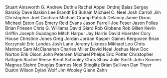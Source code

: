 Stuart Ainsworth
G. Andrew Duthie
Rachel Appel
Ondrej Balas
Sergey Barskiy
Dave Baskin
Lee Brandt
Ed Buhain
Michael C. Neel
Josh Carroll
Jim Christopher
Joel Cochran
Michael Crump
Patrick Delancy
Jamie Dixon
Michael Eaton
Gus Emery
Reid Evans
Jason Farrell
Joe Feser
Jason Follas
Brian Friesen
Chris G. Williams
David Giard
Rob Gibbens
Rob Gillen
Kevin Griffin
Joseph Guadagno
Mitch Harpur
Jay Harris
David Hoerster
Cory House
Christine Jones
Greg Jordan
Jordan Kasper
Gaines Kergosien
Brian Korzynski
Eric Landes
Josh Lane
Jeremy Likness
Mikhael Loo
Chris Marinos
Sam McClanahan
Charles Miller
David Neal
Joshua New
Doc Norton
Erik Olson
John Petersen
Michael Phelps
Eric Potter
Christopher Rathgeb
Rachel Reese
Brent Schooley
Chris Shaw
Julie Smith
John Sonmez
Magnus Stahre
Douglas Starnes
Noel Stieglitz
Brian Sullivan
Dan Thyer
Dustin Wilson
Dylan Wolf
Jim Wooley
Glenn Zahn
